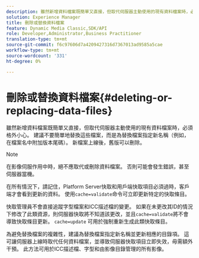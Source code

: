 ```yaml
---
description: 雖然新增資料檔案既簡單又直接，但取代伺服器主動使用的現有資料檔案時，必須格外小心。 建議不要簡單地替換這些檔案，而是為替換檔案指定新名稱（例如，在檔案名中附加版本尾碼）。 新檔案上線後，舊版可以刪除。
solution: Experience Manager
title: 刪除或替換資料檔案
feature: Dynamic Media Classic,SDK/API
role: Developer,Administrator,Business Practitioner
translation-type: tm+mt
source-git-commit: f6c97606d7a4209427316d7367013ad9585a5cae
workflow-type: tm+mt
source-wordcount: '331'
ht-degree: 0%

---
```



# 刪除或替換資料檔案{#deleting-or-replacing-data-files}

雖然新增資料檔案既簡單又直接，但取代伺服器主動使用的現有資料檔案時，必須格外小心。 建議不要簡單地替換這些檔案，而是為替換檔案指定新名稱（例如，在檔案名中附加版本尾碼）。 新檔案上線後，舊版可以刪除。

>[!NOTE]
>
>在影像伺服作用中時，絕不應取代或刪除資料檔案。 否則可能會發生錯誤，甚至伺服器當機。

在所有情況下，請記住，Platform Server快取和用戶端快取項目必須過時，客戶端才會看到更新的資料。 使用`cache=validate`命令可立即更新特定的快取條目。

快取管理員不會直接追蹤字型檔案和ICC描述檔的變更。 如果在未更改其ID的情況下修改了此類資源，則伺服器快取將不知道該更改，並且`cache=validate`將不會導致快取條目更新。 `cache=update` 可用於強制重新生成此類快取條目。

為避免替換檔案的複雜性，建議為替換檔案指定新名稱並更新相應的目錄項。 這可讓伺服器上線時取代任何資料檔案，並導致伺服器快取項目立即失效，毋需額外干預。 此方法可用於ICC描述檔、字型和由影像目錄管理的所有影像。
